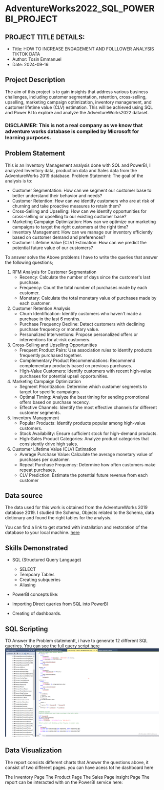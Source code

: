 # AdventureWorks2022_SQL_POWERBI_PROJECT

 ## PROJECT TITLE DETAILS:
   *  Title: HOW TO INCREASE ENGAGEMENT AND FOLLLOWER ANALYSIS TIKTOK DATA
   *  Author: Tosin Emmanuel
   *  Date: 2024-09-16

## Project Description
The aim of this project is to gain insights that address various business challenges, including customer segmentation, retention, cross-selling, upselling, marketing campaign optimization, inventory management, and customer lifetime value (CLV) estimation. This will be achieved using SQL and Power BI to explore and analyze the AdventureWorks2022 dataset.

### DISCLAIMER: This is not a real company as we know that adventure works database is compiled by Microsoft for learning purposes.

## Problem Statement
This is an Inventory Management analysis done with SQL and PowerBI, I analyzed Inventory data, production data and Sales data from the AdventureWorks 2019 database.
Problem Statement: The goal of the analysis is to:

*  Customer Segmentation:
    How can we segment our customer base to better understand their behavior and needs?
*  Customer Retention:
    How can we identify customers who are at risk of churning and take proactive measures to retain them?
*  Cross-Selling and Upselling:
    How can we identify opportunities for cross-selling or upselling to our existing customer base?
*  Marketing Campaign Optimization:
    How can we optimize our marketing campaigns to target the right customers at the right time?
*  Inventory Management:
    How can we manage our inventory efficiently based on customer demand and preferences?
*  Customer Lifetime Value (CLV) Estimation:
    How can we predict the potential future value of our customers?

To answer solve the Above problems I have to write the queries that answer the following questions;
   1. RFM Analysis for Customer Segmentation
      *	Recency: Calculate the number of days since the customer's last purchase.
      *	Frequency: Count the total number of purchases made by each customer.
      *	Monetary: Calculate the total monetary value of purchases made by each customer.
2. Customer Retention Analysis
      *	Churn Identification: Identify customers who haven't made a purchase in the last 6 months.
      *	Purchase Frequency Decline: Detect customers with declining purchase frequency or monetary value.
      *	Personalized Interventions: Propose personalized offers or interventions for at-risk customers.
4. Cross-Selling and Upselling Opportunities
      *	Frequent Product Pairs: Use association rules to identify products frequently purchased together.
      *	Complementary Product Recommendations: Recommend complementary products based on previous purchases.
      *	High-Value Customers: Identify customers with recent high-value purchases for potential upsell opportunities.
5. Marketing Campaign Optimization
      *	Segment Prioritization: Determine which customer segments to target for specific campaigns.
      *	Optimal Timing: Analyze the best timing for sending promotional offers based on purchase recency.
      *	Effective Channels: Identify the most effective channels for different customer segments.
6. Inventory Management
      *	Popular Products: Identify products popular among high-value customers.
      *	Stock Availability: Ensure sufficient stock for high-demand products.
      *	High-Sales Product Categories: Analyze product categories that consistently drive high sales.
7. Customer Lifetime Value (CLV) Estimation
      *	Average Purchase Value: Calculate the average monetary value of purchases per customer.
      *	Repeat Purchase Frequency: Determine how often customers make repeat purchases.
      *	CLV Prediction: Estimate the potential future revenue from each customer



  ## Data source
  The data used for this work is obtained from the AdventureWorks 2019 database 2019. I studied the Schema, Objects related to the Schema, data dictionary and found the right tables for the analysis.

You can find a link to get started with installation and restoration of the database to your local machine. [here](https://github.com/Microsoft/sql-server-samples/releases/download/adventureworks/AdventureWorks2022.bak)

## Skills Demonstrated  

* SQL (Structured Query Language)
   * SELECT
   * Tempoary Tables
   * Creating subqueries
   * Aliasing
  
*  PowerBI concepts like:
 * Importing Direct queries from SQL into PowerBI
 * Creating of dashboards.

## SQL Scripting
TO Answer the Problem statementt, i have to generate 12 different SQL querires. You can see the full query script [here](https://github.com/AdebayoTosin/AdventureWorks2022_SQL_POWERBI_PROJECT/blob/main/SQLQuery1.sql)
![image](https://github.com/AdebayoTosin/AdventureWorks2022_SQL_POWERBI_PROJECT/blob/main/Screenshot%202024-09-16%20025817.png)

## Data Visualization

The report consists different charts that Answer the questions above, it consist of two different pages. you can have acess tot he dashboard here

The Inventory Page
The Product Page
The Sales Page
insight Page
The report can be interacted with on the PowerBI service here:


